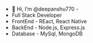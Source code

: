 - 👋 Hi, I’m @deepanshu770 -
- Full Stack Developer
- FrontEnd - REact, React Native
- BackEnd - Node.js, Express.js
- Database - MySql, MongoDB

<!---
deepanshu770/deepanshu770 is a ✨ special ✨ repository because its `README.md` (this file) appears on your GitHub profile.
You can click the Preview link to take a look at your changes.
--->
